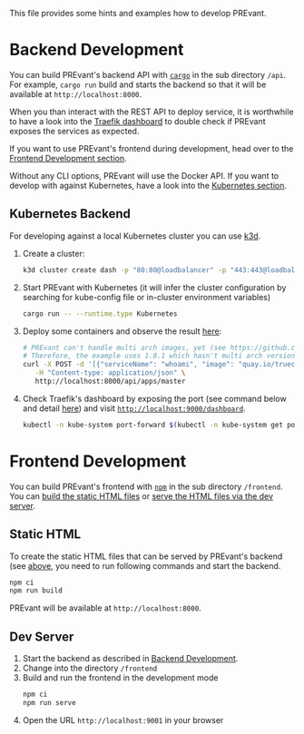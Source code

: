 This file provides some hints and examples how to develop PREvant.

# Backend Development

You can build PREvant's backend API with [`cargo`](https://doc.rust-lang.org/cargo/) in the sub directory `/api`. For example, `cargo run` build and starts the backend so that it will be available at `http://localhost:8000`. 

When you than interact with the REST API to deploy service, it is worthwhile to have a look into the [Traefik dashboard](https://doc.traefik.io/traefik/operations/dashboard/#the-dashboard) to double check if PREvant exposes the services as expected.

If you want to use PREvant's frontend during development, head over to the [Frontend Development section](#fe-dev).

Without any CLI options, PREvant will use the Docker API. If you want to develop with against Kubernetes, have a look into the [Kubernetes section](#k8s-dev).

## <a name="k8s-dev"></a>Kubernetes Backend

For developing against a local Kubernetes cluster you can use [k3d](https://k3d.io).

1. Create a cluster:

   ```bash
   k3d cluster create dash -p "80:80@loadbalancer" -p "443:443@loadbalancer"
   ```

2. Start PREvant with Kubernetes (it will infer the cluster configuration by searching for kube-config file or in-cluster environment variables)

   ```bash
   cargo run -- --runtime.type Kubernetes
   ```

3. Deploy some containers and observe the result [here](http://localhost/master/whoami/):

   ```bash
   # PREvant can't handle multi arch images, yet (see https://github.com/aixigo/PREvant/issues/125)
   # Therefore, the example uses 1.8.1 which hasn't multi arch versions
   curl -X POST -d '[{"serviceName": "whoami", "image": "quay.io/truecharts/whoami:1.8.1"}]' \
      -H "Content-type: application/json" \
      http://localhost:8000/api/apps/master
   ```

4. Check Traefik's dashboard by exposing the port (see command below and detail [here](https://stackoverflow.com/q/68565048/5088458)) and visit [`http://localhost:9000/dashboard`](http://localhost:9000/dashboard).

   ```bash
   kubectl -n kube-system port-forward $(kubectl -n kube-system get pods --selector "app.kubernetes.io/name=traefik" --output name) 9000:9000
   ```

# <a name="fe-dev"></a>Frontend Development

You can build PREvant's frontend with [`npm`](https://www.npmjs.com/) in the sub directory `/frontend`. You can [build the static HTML files](#fe-static-html) or [serve the HTML files via the dev server](#fe-dev-server).


## <a name="fe-static-html"></a>Static HTML

To create the static HTML files that can be served by PREvant's backend (see [above](#backend-development), you need to run following commands and start the backend.

```bash
npm ci
npm run build
```

PREvant will be available at `http://localhost:8000`.

## <a name="fe-dev-server"></a>Dev Server

1. Start the backend as described in [Backend Development](#backend-development).
2. Change into the directory `/frontend`
3. Build and run the frontend in the development mode
   ```bash
   npm ci
   npm run serve
   ```
4. Open the URL `http://localhost:9001` in your browser

